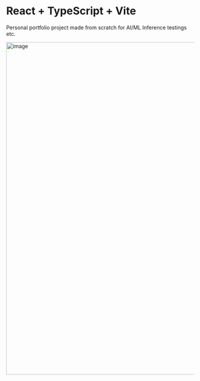 # React + TypeScript + Vite

Personal portfolio project made from scratch for AI/ML Inference testings etc. 

<img width="1884" height="892" alt="image" src="https://github.com/user-attachments/assets/c0aa5867-5ea9-4839-90d2-180616288265" />

